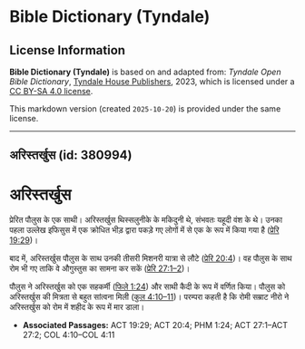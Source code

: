 # Bible Dictionary (Tyndale)

## License Information

**Bible Dictionary (Tyndale)** is based on and adapted from: _Tyndale Open Bible Dictionary_, [Tyndale House Publishers](https://tyndaleopenresources.com/), 2023, which is licensed under a [CC BY-SA 4.0 license](https://creativecommons.org/licenses/by-sa/4.0/legalcode.en).

This markdown version (created `2025-10-20`) is provided under the same license.



--------------------------------

## अरिस्तर्खुस (id: 380994)

अरिस्तर्खुस
===========

प्रेरित पौलुस के एक साथी। अरिस्तर्खुस थिस्सलुनीके के मकिदुनी थे, संभवतः यहूदी वंश के थे। उनका पहला उल्लेख इफिसुस में एक क्रोधित भीड़ द्वारा पकड़े गए लोगों में से एक के रूप में किया गया है ([प्रेरि 19:29](https://ref.ly/Acts19:29))।

बाद में, अरिस्तर्खुस पौलुस के साथ उनकी तीसरी मिशनरी यात्रा से लौटे ([प्रेरि 20:4](https://ref.ly/Acts20:4))। वह पौलुस के साथ रोम भी गए ताकि वे औगुस्तुस का सामना कर सकें ([प्रेरि 27:1–2](https://ref.ly/Acts27:1-Acts27:2))।

पौलुस ने अरिस्तर्खुस को एक सहकर्मी ([फिले 1:24](https://ref.ly/Phlm1:24)) और साथी कैदी के रूप में वर्णित किया। पौलुस को अरिस्तर्खुस की मित्रता से बहुत सांत्वना मिली ([कुल 4:10–11](https://ref.ly/Col4:10-Col4:11))। परम्परा कहती है कि रोमी सम्राट नीरो ने अरिस्तर्खुस को रोम में शहीद के रूप में मार डाला।

* **Associated Passages:** ACT 19:29; ACT 20:4; PHM 1:24; ACT 27:1–ACT 27:2; COL 4:10–COL 4:11

